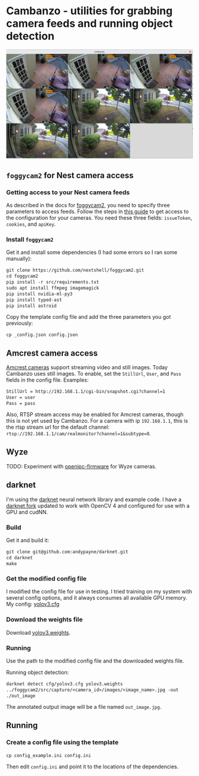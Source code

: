 # Cambanzo - utilities for grabbing camera feeds and running object detection

![](example_out.png?raw=true)

## `foggycam2` for Nest camera access

### Getting access to your Nest camera feeds

As described in the docs for [foggycam2](https://github.com/nextshell/foggycam2#how-to-configure), you need to specify three parameters to access feeds. Follow the steps in [this guide](https://github.com/chrisjshull/homebridge-nest#using-a-google-account) to get access to the configuration for your cameras. You need these three fields: `issueToken`, `cookies`, and `apiKey`.


### Install `foggycam2`

Get it and install some dependencies (I had some errors so I ran some manually):
```shell
git clone https://github.com/nextshell/foggycam2.git
cd foggycam2
pip install -r src/requirements.txt
sudo apt install ffmpeg imagemagick
pip install nvidia-ml-py3
pip install typed-ast
pip install astroid
```

Copy the template config file and add the three parameters you got previously:
```shell
cp _config.json config.json
```


## Amcrest camera access

[Amcrest cameras](https://amcrest.com/ip-cameras.html) support streaming video and still images. Today Cambanzo uses still images. To enable, set the `StillUrl`, `User`, and `Pass` fields in the config file. Examples:

```config
StillUrl = http://192.168.1.1/cgi-bin/snapshot.cgi?channel=1
User = user
Pass = pass
```

Also, RTSP stream access may be enabled for Amcrest cameras, though this is not yet used by Cambanzo. For a camera with ip `192.168.1.1`, this is the rtsp stream url for the default channel: `rtsp://192.168.1.1/cam/realmonitor?channel=1&subtype=0`.


## Wyze

TODO: Experiment with [openipc-firmware](https://github.com/openipcamera/openipc-firmware) for Wyze cameras.


## darknet

I'm using the [darknet](https://pjreddie.com/darknet/) neural network library
and example code. I have a [darknet fork](https://github.com/andypayne/darknet) updated to work with OpenCV 4 and configured for use with a GPU and cudNN.


### Build

Get it and build it:
```shell
git clone git@github.com:andypayne/darknet.git
cd darknet
make
```


### Get the modified config file

I modified the config file for use in testing. I tried training on my system
with several config options, and it always consumes all available GPU memory. My
config: [yolov3.cfg](https://gist.github.com/andypayne/dce038ebeca60ff6af88bdcf6b60b231)


### Download the weights file

Download [yolov3.weights](https://pjreddie.com/media/files/yolov3.weights).


### Running

Use the path to the modified config file and the downloaded weights file.

Running object detection:
```shell
darknet detect cfg/yolov3.cfg yolov3.weights ../foggycam2/src/capture/<camera_id>/images/<image_name>.jpg -out ./out_image
```

The annotated output image will be a file named `out_image.jpg`.


## Running

### Create a config file using the template

```shell
cp config_example.ini config.ini
```

Then edit `config.ini` and point it to the locations of the dependencies.

